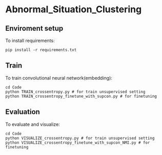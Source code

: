 # Abnormal_Situation_Clustering

## Enviroment setup

To install requirements:
```
pip install -r requirements.txt
```



## Train

To train convolutional neural network(embedding):
```
cd Code
python TRAIN_crossentropy.py # for train unsupervised setting
python TRAIN_crossentropy_finetune_with_supcon.py # for finetuning
```




## Evaluation

To evaluate and visualize:
```
cd Code
python VISUALIZE_crossentropy.py # for train unsupervised setting
python VISUALIZE_crossentropy_finetune_with_supcon_NMI.py # for finetuning
```
